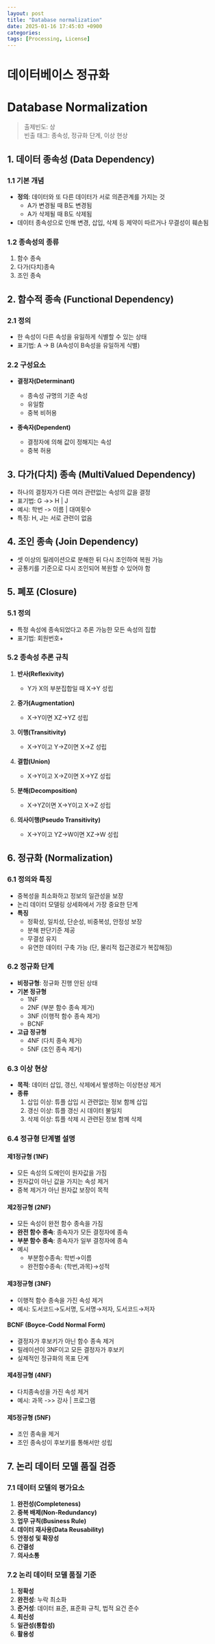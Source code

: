 ```yaml
---
layout: post
title: "Database normalization"
date: 2025-01-16 17:45:03 +0900
categories: 
tags: [Processing, License]
---
```


# 데이터베이스 정규화
# Database Normalization

> 출제빈도: 상  
> 빈출 태그: 종속성, 정규화 단계, 이상 현상

## 1. 데이터 종속성 (Data Dependency)

### 1.1 기본 개념
- **정의**: 데이터와 또 다른 데이터가 서로 의존관계를 가지는 것
  - A가 변경될 때 B도 변경됨
  - A가 삭제될 때 B도 삭제됨
- 데이터 종속성으로 인해 변경, 삽입, 삭제 등 제약이 따르거나 무결성이 훼손됨

### 1.2 종속성의 종류
1. 함수 종속
2. 다가(다치)종속
3. 조인 종속

## 2. 함수적 종속 (Functional Dependency)

### 2.1 정의
- 한 속성이 다른 속성을 유일하게 식별할 수 있는 상태
- 표기법: A → B (A속성이 B속성을 유일하게 식별)

### 2.2 구성요소
- **결정자(Determinant)**
  - 종속성 규명의 기준 속성
  - 유일함
  - 중복 비허용

- **종속자(Dependent)**
  - 결정자에 의해 값이 정해지는 속성
  - 중복 허용

## 3. 다가(다치) 종속 (MultiValued Dependency)

- 하나의 결정자가 다른 여러 관련없는 속성의 값을 결정
- 표기법: G ->> H | J
- 예시: 학번 -> 이름 | 대여횟수
- 특징: H, J는 서로 관련이 없음

## 4. 조인 종속 (Join Dependency)

- 셋 이상의 릴레이션으로 분해한 뒤 다시 조인하여 복원 가능
- 공통키를 기준으로 다시 조인되어 복원할 수 있어야 함

## 5. 폐포 (Closure)

### 5.1 정의
- 특정 속성에 종속되었다고 추론 가능한 모든 속성의 집합
- 표기법: 회원번호+

### 5.2 종속성 추론 규칙
1. **반사(Reflexivity)**
   - Y가 X의 부분집합일 때 X→Y 성립

2. **증가(Augmentation)**
   - X→Y이면 XZ→YZ 성립

3. **이행(Transitivity)**
   - X→Y이고 Y→Z이면 X→Z 성립

4. **결합(Union)**
   - X→Y이고 X→Z이면 X→YZ 성립

5. **분해(Decomposition)**
   - X→YZ이면 X→Y이고 X→Z 성립

6. **의사이행(Pseudo Transitivity)**
   - X→Y이고 YZ→W이면 XZ→W 성립

## 6. 정규화 (Normalization)

### 6.1 정의와 특징
- 중복성을 최소화하고 정보의 일관성을 보장
- 논리 데이터 모델링 상세화에서 가장 중요한 단계
- **특징**
  - 정확성, 일치성, 단순성, 비중복성, 안정성 보장
  - 분해 판단기준 제공
  - 무결성 유지
  - 유연한 데이터 구축 가능 (단, 물리적 접근경로가 복잡해짐)

### 6.2 정규화 단계
- **비정규형**: 정규화 진행 안된 상태
- **기본 정규형**
  - 1NF
  - 2NF (부분 함수 종속 제거)
  - 3NF (이행적 함수 종속 제거)
  - BCNF
- **고급 정규형**
  - 4NF (다치 종속 제거)
  - 5NF (조인 종속 제거)

### 6.3 이상 현상
- **목적**: 데이터 삽입, 갱신, 삭제에서 발생하는 이상현상 제거
- **종류**
  1. 삽입 이상: 튜플 삽입 시 관련없는 정보 함께 삽입
  2. 갱신 이상: 튜플 갱신 시 데이터 불일치
  3. 삭제 이상: 튜플 삭제 시 관련된 정보 함께 삭제

### 6.4 정규형 단계별 설명

#### 제1정규형 (1NF)
- 모든 속성의 도메인이 원자값을 가짐
- 원자값이 아닌 값을 가지는 속성 제거
- 중복 제거가 아닌 원자값 보장이 목적

#### 제2정규형 (2NF)
- 모든 속성이 완전 함수 종속을 가짐
- **완전 함수 종속**: 종속자가 모든 결정자에 종속
- **부분 함수 종속**: 종속자가 일부 결정자에 종속
- 예시
  - 부분함수종속: 학번→이름
  - 완전함수종속: {학번,과목}→성적

#### 제3정규형 (3NF)
- 이행적 함수 종속을 가진 속성 제거
- 예시: 도서코드→도서명, 도서명→저자, 도서코드→저자

#### BCNF (Boyce-Codd Normal Form)
- 결정자가 후보키가 아닌 함수 종속 제거
- 릴레이션이 3NF이고 모든 결정자가 후보키
- 실제적인 정규화의 목표 단계

#### 제4정규형 (4NF)
- 다치종속성을 가진 속성 제거
- 예시: 과목 ->> 강사 | 프로그램

#### 제5정규형 (5NF)
- 조인 종속을 제거
- 조인 종속성이 후보키를 통해서만 성립

## 7. 논리 데이터 모델 품질 검증

### 7.1 데이터 모델의 평가요소
1. **완전성(Completeness)**
2. **중복 배제(Non-Redundancy)**
3. **업무 규칙(Business Rule)**
4. **데이터 재사용(Data Reusability)**
5. **안정성 및 확장성**
6. **간결성**
7. **의사소통**

### 7.2 논리 데이터 모델 품질 기준
1. **정확성**
2. **완전성**: 누락 최소화
3. **준거성**: 데이터 표준, 표준화 규칙, 법적 요건 준수
4. **최신성**
5. **일관성(통합성)**
6. **활용성**